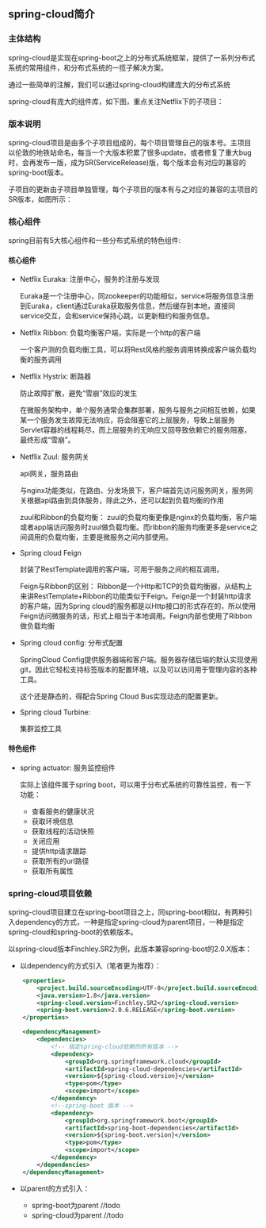 ## spring-cloud简介

### 主体结构

spring-cloud是实现在spring-boot之上的分布式系统框架，提供了一系列分布式系统的常用组件，和分布式系统的一揽子解决方案。

通过一些简单的注解，我们可以通过spring-cloud构建庞大的分布式系统

spring-cloud有庞大的组件库，如下图，重点关注Netflix下的子项目：



### 版本说明

spring-cloud项目是由多个子项目组成的，每个项目管理自己的版本号。主项目以伦敦的地铁站命名，每当一个大版本积累了很多update，或者修复了重大bug时，会再发布一版，成为SR(ServiceRelease)版，每个版本会有对应的兼容的spring-boot版本。

子项目的更新由子项目单独管理，每个子项目的版本有与之对应的兼容的主项目的SR版本，如图所示：


### 核心组件

spring目前有5大核心组件和一些分布式系统的特色组件:

#### 核心组件

* Netflix Euraka: 注册中心，服务的注册与发现

	Euraka是一个注册中心，同zookeeper的功能相似，service将服务信息注册到Euraka，client通过Euraka获取服务信息，然后缓存到本地，直接同service交互，会和service保持心跳，以更新租约和服务信息。
* Netflix Ribbon: 负载均衡客户端，实际是一个http的客户端
	
	一个客户测的负载均衡工具，可以将Rest风格的服务调用转换成客户端负载均衡的服务调用
* Netflix Hystrix: 断路器 

	防止故障扩散，避免“雪崩”效应的发生
	
	在微服务架构中，单个服务通常会集群部署，服务与服务之间相互依赖，如果某一个服务发生故障无法响应，将会阻塞它的上层服务，导致上层服务Servlet容器的线程耗尽，而上层服务的无响应又回导致依赖它的服务阻塞，最终形成“雪崩”。
* Netflix Zuul: 服务网关

	api网关，服务路由
	
	与nginx功能类似，在路由、分发场景下，客户端首先访问服务网关，服务网关根据api路由到具体服务，除此之外，还可以起到负载均衡的作用
	
	zuul和Ribbon的负载均衡：
	zuul的负载均衡更像是nginx的负载均衡，客户端或者app端访问服务时zuul做负载均衡。而ribbon的服务均衡更多是service之间调用的负载均衡，主要是微服务之间内部使用。  
* Spring cloud Feign

	封装了RestTemplate调用的客户端，可用于服务之间的相互调用。
	
	Feign与Ribbon的区别：
	Ribbon是一个Http和TCP的负载均衡器，从结构上来讲RestTemplate+Ribbon的功能类似于Feign。Feign是一个封装http请求的客户端，因为Spring cloud的服务都是以Http接口的形式存在的，所以使用Feign访问微服务的话，形式上相当于本地调用。Feign内部也使用了Ribbon做负载均衡
* Spring cloud config: 分布式配置

	SpringCloud Config提供服务器端和客户端。服务器存储后端的默认实现使用git，因此它轻松支持标签版本的配置环境，以及可以访问用于管理内容的各种工具。
	
	这个还是静态的，得配合Spring Cloud Bus实现动态的配置更新。

* Spring cloud Turbine: 

	集群监控工具

#### 特色组件
* spring actuator: 服务监控组件

	实际上该组件属于spring boot，可以用于分布式系统的可靠性监控，有一下功能：
	* 查看服务的健康状况
	* 获取环境信息
	* 获取线程的活动快照
	* 关闭应用
	* 提供http请求跟踪
	* 获取所有的url路径
	* 获取所有属性
	
### spring-cloud项目依赖

spring-cloud项目建立在spring-boot项目之上，同spring-boot相似，有两种引入dependency的方式，一种是指定spring-cloud为parent项目，一种是指定spring-cloud和spring-boot的依赖版本。

以spring-cloud版本Finchley.SR2为例，此版本兼容spring-boot的2.0.X版本：

* 以dependency的方式引入（笔者更为推荐）：

```xml
	<properties>
        <project.build.sourceEncoding>UTF-8</project.build.sourceEncoding>
        <java.version>1.8</java.version>
        <spring-cloud.version>Finchley.SR2</spring-cloud.version>
        <spring-boot.version>2.0.6.RELEASE</spring-boot.version>
    </properties>

    <dependencyManagement>
        <dependencies>
            <!-- 指定spring-cloud依赖的所有版本 -->
            <dependency>
                <groupId>org.springframework.cloud</groupId>
                <artifactId>spring-cloud-dependencies</artifactId>
                <version>${spring-cloud.version}</version>
                <type>pom</type>
                <scope>import</scope>
            </dependency>
            <!--spring-boot 版本 -->
            <dependency>
                <groupId>org.springframework.boot</groupId>
                <artifactId>spring-boot-dependencies</artifactId>
                <version>${spring-boot.version}</version>
                <type>pom</type>
                <scope>import</scope>
            </dependency>
        </dependencies>
    </dependencyManagement>
```

* 以parent的方式引入：

	* spring-boot为parent
		//todo
	* spring-cloud为parent
		//todo
